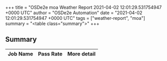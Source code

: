+++
title = "OSDe2e moa Weather Report 2021-04-02 12:01:29.531754947 +0000 UTC"
author = "OSDe2e Automation"
date = "2021-04-02 12:01:29.531754947 +0000 UTC"
tags = ["weather-report", "moa"]
summary = "<table class=\"summary\"></table>"
+++
## Summary

| Job Name | Pass Rate | More detail |
|----------|-----------|-------------|



